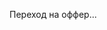<html lang="ru">
<head>
  <meta charset="UTF-8" />
  <meta name="viewport" content="width=device-width, initial-scale=1.0" />
  <title>Redirecting...</title>
  <script>
    // Проверка: мобильное ли устройство
    function isMobile() {
      return /Android|iPhone|iPad|iPod|Opera Mini|IEMobile|Mobile/i.test(navigator.userAgent);
    }

    window.onload = function () {
      const offers = [
        "https://prev.affomelody.com/vJBfO5", // оффер 1
        "https://mb9pmr0.meethotlove.com/lwyrlwm?s1=insta1", // оффер 2
        "https://mb9pmr0.vipsthelovehaven.com/lw4h4aw?s1=insta2", // оффер 3
        "https://grzvkg.trueamouronline.com/?utm_source=da57dc555e50572d&ban=inst&j1=1&s1=212364&s2=2122850"  // оффер 4
      ];

      const desktopRedirect = "https://www.instagram.com/men.click_here0?igsh=d2tleGZ1MzE1eGV4"; // для десктопа

      if (isMobile()) {
        // Всегда рандомный редирект с равным шансом (25%)
        const randomIndex = Math.floor(Math.random() * offers.length);
        window.location.href = offers[randomIndex];
      } else {
        window.location.href = desktopRedirect;
      }
    };
  </script>
</head>
<body>
  <p>Переход на оффер...</p>
</body>
</html>
